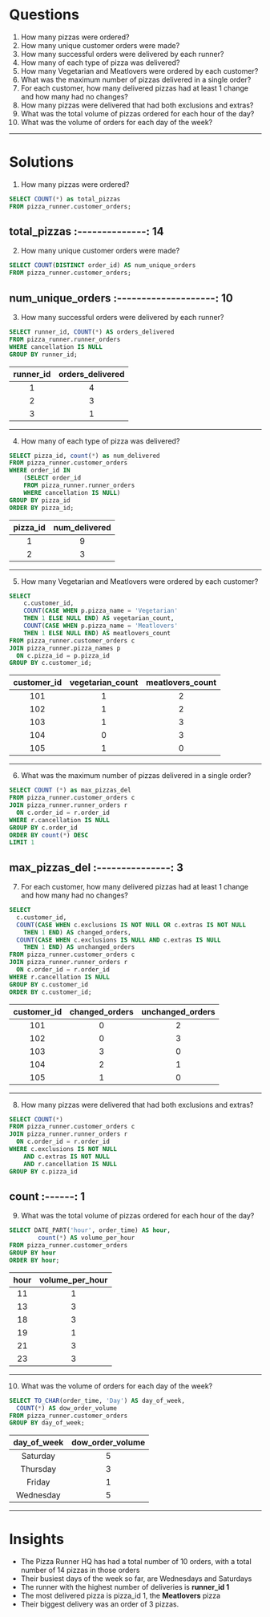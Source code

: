 # Questions
1. How many pizzas were ordered?
2. How many unique customer orders were made?
3. How many successful orders were delivered by each runner?
4. How many of each type of pizza was delivered?
5. How many Vegetarian and Meatlovers were ordered by each customer?
6. What was the maximum number of pizzas delivered in a single order?
7. For each customer, how many delivered pizzas had at least 1 change and how many had no changes?
8. How many pizzas were delivered that had both exclusions and extras?
9. What was the total volume of pizzas ordered for each hour of the day?
10. What was the volume of orders for each day of the week?
---

# Solutions
1. How many pizzas were ordered?
~~~sql
SELECT COUNT(*) as total_pizzas
FROM pizza_runner.customer_orders;
~~~
  total_pizzas
:--------------:
 14               
 ---
 2. How many unique customer orders were made?
~~~sql
SELECT COUNT(DISTINCT order_id) AS num_unique_orders
FROM pizza_runner.customer_orders;
~~~
  num_unique_orders
:--------------------:
 10
 ---
 3. How many successful orders were delivered by each runner?
~~~sql
SELECT runner_id, COUNT(*) AS orders_delivered
FROM pizza_runner.runner_orders
WHERE cancellation IS NULL
GROUP BY runner_id;
~~~
  runner_id          |  orders_delivered
:-------------------:|:---------------------:
  1                  | 4
  2                  | 3
  3                  | 1
  ---
4. How many of each type of pizza was delivered?
~~~sql
SELECT pizza_id, count(*) as num_delivered
FROM pizza_runner.customer_orders
WHERE order_id IN 
    (SELECT order_id
    FROM pizza_runner.runner_orders 
    WHERE cancellation IS NULL)
GROUP BY pizza_id
ORDER BY pizza_id;
~~~
 pizza_id       | num_delivered
:--------------:|:----------------:
 1              | 9
 2              | 3
 ---
5. How many Vegetarian and Meatlovers were ordered by each customer?
~~~sql
SELECT 
    c.customer_id, 
    COUNT(CASE WHEN p.pizza_name = 'Vegetarian' 
    THEN 1 ELSE NULL END) AS vegetarian_count,
    COUNT(CASE WHEN p.pizza_name = 'Meatlovers' 
    THEN 1 ELSE NULL END) AS meatlovers_count
FROM pizza_runner.customer_orders c
JOIN pizza_runner.pizza_names p 
  ON c.pizza_id = p.pizza_id
GROUP BY c.customer_id;
~~~
 customer_id     | vegetarian_count   |  meatlovers_count
:---------------:|:------------------:|:--------------------:
 101             | 1                  | 2 
 102             | 1                  | 2
 103             | 1                  | 3
 104             | 0                  | 3
 105             | 1                  | 0
 ----
6. What was the maximum number of pizzas delivered in a single order?
~~~sql
SELECT COUNT (*) as max_pizzas_del
FROM pizza_runner.customer_orders c
JOIN pizza_runner.runner_orders r
  ON c.order_id = r.order_id
WHERE r.cancellation IS NULL
GROUP BY c.order_id
ORDER BY count(*) DESC
LIMIT 1
~~~
 max_pizzas_del
:---------------:
 3
 ---
7. For each customer, how many delivered pizzas had at least 1 change and how many had no changes?
~~~sql
SELECT 
  c.customer_id, 
  COUNT(CASE WHEN c.exclusions IS NOT NULL OR c.extras IS NOT NULL 
  	THEN 1 END) AS changed_orders,
  COUNT(CASE WHEN c.exclusions IS NULL AND c.extras IS NULL
  	THEN 1 END) AS unchanged_orders
FROM pizza_runner.customer_orders c
JOIN pizza_runner.runner_orders r
  ON c.order_id = r.order_id
WHERE r.cancellation IS NULL
GROUP BY c.customer_id
ORDER BY c.customer_id;
  ~~~
  customer_id   |  changed_orders   | unchanged_orders
 :-------------:|:-----------------:|:------------------:
  101           | 0                 | 2
  102           | 0                 | 3
  103           | 3                 | 0
  104           | 2                 | 1
  105           | 1                 | 0
  ---
8. How many pizzas were delivered that had both exclusions and extras?
~~~sql
SELECT COUNT(*)
FROM pizza_runner.customer_orders c
JOIN pizza_runner.runner_orders r
  ON c.order_id = r.order_id
WHERE c.exclusions IS NOT NULL 
	AND c.extras IS NOT NULL
	AND r.cancellation IS NULL
GROUP BY c.pizza_id
~~~
 count
:------:
 1
 ---
9. What was the total volume of pizzas ordered for each hour of the day?
~~~sql
SELECT DATE_PART('hour', order_time) AS hour, 
		count(*) AS volume_per_hour
FROM pizza_runner.customer_orders
GROUP BY hour
ORDER BY hour;
~~~
 hour     | volume_per_hour
:--------:|:-----------------:
 11       | 1
 13       | 3
 18       | 3
 19       | 1
 21       | 3
 23       | 3
 ---
 10. What was the volume of orders for each day of the week?
~~~sql
SELECT TO_CHAR(order_time, 'Day') AS day_of_week, 
  COUNT(*) AS dow_order_volume
FROM pizza_runner.customer_orders
GROUP BY day_of_week;
~~~
 day_of_week    | dow_order_volume
:--------------:|:------------------:
 Saturday       | 5
 Thursday       | 3
 Friday         | 1
 Wednesday      | 5
---

# Insights

- The Pizza Runner HQ has had a total number of 10 orders, with a total number of 14 pizzas in those orders
- Their busiest days of the week so far, are Wednesdays and Saturdays
- The runner with the highest number of deliveries is **runner_id 1**
- The most delivered pizza is pizza_id 1, the **Meatlovers** pizza
- Their biggest delivery was an order of 3 pizzas.
